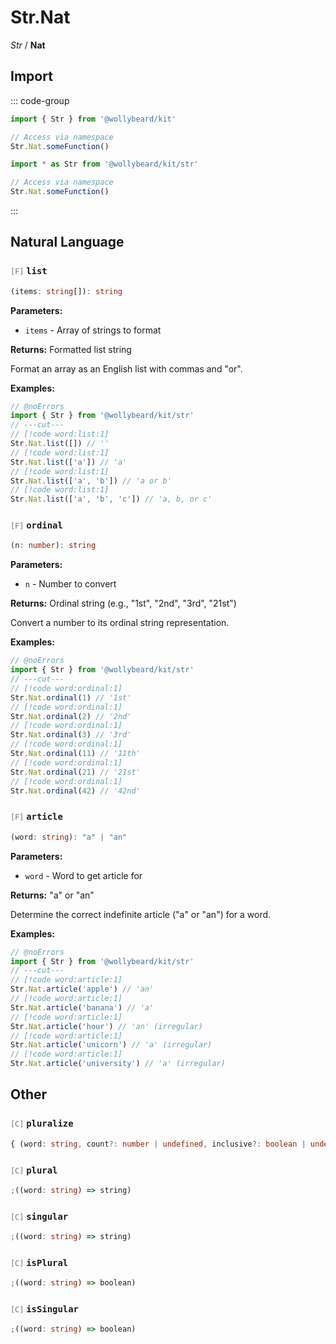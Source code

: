 # Str.Nat

_Str_ / **Nat**

## Import

::: code-group

```typescript [Namespace]
import { Str } from '@wollybeard/kit'

// Access via namespace
Str.Nat.someFunction()
```

```typescript [Barrel]
import * as Str from '@wollybeard/kit/str'

// Access via namespace
Str.Nat.someFunction()
```

:::

## Natural Language

### <span style="opacity: 0.6; font-weight: normal; font-size: 0.85em;">`[F]`</span> `list`

```typescript
(items: string[]): string
```

<SourceLink href="https://github.com/jasonkuhrt/kit/blob/main/./src/domains/str/nat/nat.ts#L23" />

**Parameters:**

- `items` - Array of strings to format

**Returns:** Formatted list string

Format an array as an English list with commas and "or".

**Examples:**

```typescript twoslash
// @noErrors
import { Str } from '@wollybeard/kit/str'
// ---cut---
// [!code word:list:1]
Str.Nat.list([]) // ''
// [!code word:list:1]
Str.Nat.list(['a']) // 'a'
// [!code word:list:1]
Str.Nat.list(['a', 'b']) // 'a or b'
// [!code word:list:1]
Str.Nat.list(['a', 'b', 'c']) // 'a, b, or c'
```

### <span style="opacity: 0.6; font-weight: normal; font-size: 0.85em;">`[F]`</span> `ordinal`

```typescript
(n: number): string
```

<SourceLink href="https://github.com/jasonkuhrt/kit/blob/main/./src/domains/str/nat/nat.ts#L45" />

**Parameters:**

- `n` - Number to convert

**Returns:** Ordinal string (e.g., "1st", "2nd", "3rd", "21st")

Convert a number to its ordinal string representation.

**Examples:**

```typescript twoslash
// @noErrors
import { Str } from '@wollybeard/kit/str'
// ---cut---
// [!code word:ordinal:1]
Str.Nat.ordinal(1) // '1st'
// [!code word:ordinal:1]
Str.Nat.ordinal(2) // '2nd'
// [!code word:ordinal:1]
Str.Nat.ordinal(3) // '3rd'
// [!code word:ordinal:1]
Str.Nat.ordinal(11) // '11th'
// [!code word:ordinal:1]
Str.Nat.ordinal(21) // '21st'
// [!code word:ordinal:1]
Str.Nat.ordinal(42) // '42nd'
```

### <span style="opacity: 0.6; font-weight: normal; font-size: 0.85em;">`[F]`</span> `article`

```typescript
(word: string): "a" | "an"
```

<SourceLink href="https://github.com/jasonkuhrt/kit/blob/main/./src/domains/str/nat/nat.ts#L209" />

**Parameters:**

- `word` - Word to get article for

**Returns:** "a" or "an"

Determine the correct indefinite article ("a" or "an") for a word.

**Examples:**

```typescript twoslash
// @noErrors
import { Str } from '@wollybeard/kit/str'
// ---cut---
// [!code word:article:1]
Str.Nat.article('apple') // 'an'
// [!code word:article:1]
Str.Nat.article('banana') // 'a'
// [!code word:article:1]
Str.Nat.article('hour') // 'an' (irregular)
// [!code word:article:1]
Str.Nat.article('unicorn') // 'a' (irregular)
// [!code word:article:1]
Str.Nat.article('university') // 'a' (irregular)
```

## Other

### <span style="opacity: 0.6; font-weight: normal; font-size: 0.85em;">`[C]`</span> `pluralize`

```typescript
{ (word: string, count?: number | undefined, inclusive?: boolean | undefined): string; plural(word: string): string; singular(word: string): string; addPluralRule(rule: Rule, replacement: string): void; addSingularRule(rule: Rule, replacement: string): void; addIrregularRule(single: string, plural: string): void; addUncountableRule(rule: Rule): void; isPlural(word: string): boolean; isSingular(word: string): boolean; }
```

<SourceLink href="https://github.com/jasonkuhrt/kit/blob/main/./src/domains/str/nat/nat.ts#L4" />

### <span style="opacity: 0.6; font-weight: normal; font-size: 0.85em;">`[C]`</span> `plural`

```typescript
;((word: string) => string)
```

<SourceLink href="https://github.com/jasonkuhrt/kit/blob/main/./src/domains/str/nat/nat.ts#L5" />

### <span style="opacity: 0.6; font-weight: normal; font-size: 0.85em;">`[C]`</span> `singular`

```typescript
;((word: string) => string)
```

<SourceLink href="https://github.com/jasonkuhrt/kit/blob/main/./src/domains/str/nat/nat.ts#L6" />

### <span style="opacity: 0.6; font-weight: normal; font-size: 0.85em;">`[C]`</span> `isPlural`

```typescript
;((word: string) => boolean)
```

<SourceLink href="https://github.com/jasonkuhrt/kit/blob/main/./src/domains/str/nat/nat.ts#L7" />

### <span style="opacity: 0.6; font-weight: normal; font-size: 0.85em;">`[C]`</span> `isSingular`

```typescript
;((word: string) => boolean)
```

<SourceLink href="https://github.com/jasonkuhrt/kit/blob/main/./src/domains/str/nat/nat.ts#L8" />
